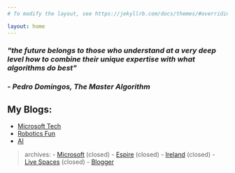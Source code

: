```yaml
---
# To modify the layout, see https://jekyllrb.com/docs/themes/#overriding-theme-defaults

layout: home
---
```


<h3><i>"the future belongs to those who understand at a very deep level how to combine their unique expertise with what algorithms do best"</i></h3>
<h3><i>- Pedro Domingos, The Master Algorithm</i></h3>

## My Blogs:
- [Microsoft Tech](https://worksmartz.wordpress.com/)
- [Robotics Fun](https://rawatlabz.wordpress.com/)
- [AI](https://autany.wordpress.com/)

> archives:
    - [Microsoft](http://blogs.msdn.com/rrawat) (closed)
    - [Espire](https://www.espire.com/blog/bloggers/rajendra-rawat?auth=Rajendra%20Rawat#!) (closed)
    - [Ireland](http://blog.developers.ie/rrawat) (closed)
    - [Live Spaces](http://dotnetraj.spaces.live.com) (closed)
    - [Blogger](http://dotnetraj.blogdrives.com/)
